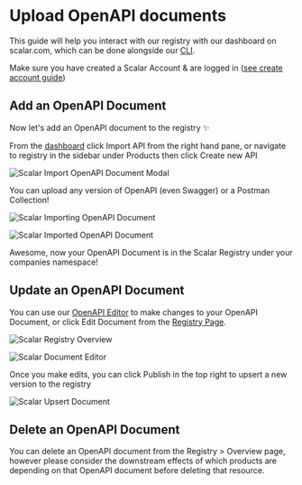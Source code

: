 # Upload OpenAPI documents
This guide will help you interact with our registry with our dashboard on scalar.com, which can be done alongside our [CLI](/scalar/scalar-cli/getting-started).

Make sure you have created a Scalar Account & are logged in ([see create account guide](/scalar/scalar-registry/getting-started#create-your-scalar-account))

## Add an OpenAPI Document
Now let's add an OpenAPI document to the registry ✨

From the [dashboard](https://dashboard.scalar.com) click Import API from the right hand pane, or navigate to registry in the sidebar under Products then click Create new API

![Scalar Import OpenAPI Document Modal](https://api.scalar.com/cdn/images/UCkGjASrXpR8OxgWEj32i/WnMVG8hrR_f-6t-lOtDYb.png "Scalar Import OpenAPI Document")

You can upload any version of OpenAPI (even Swagger) or a Postman Collection!

![Scalar Importing OpenAPI Document](https://api.scalar.com/cdn/images/UCkGjASrXpR8OxgWEj32i/RWZLxUdaySzCyELtwopSq.png "Scalar Importing OpenAPI Document")

![Scalar Imported OpenAPI Document](https://api.scalar.com/cdn/images/UCkGjASrXpR8OxgWEj32i/glhdU91VygnDIlywcnUsL.png "Scalar Imported OpenAPI Document")

Awesome, now your OpenAPI Document is in the Scalar Registry under your companies namespace!


## Update an OpenAPI Document
You can use our [OpenAPI Editor](https://editor.scalar.com) to make changes to your OpenAPI Document, or click Edit Document from the [Registry Page](https://dashboard.scalar.com/registry).

![Scalar Registry Overview](https://api.scalar.com/cdn/images/UCkGjASrXpR8OxgWEj32i/glhdU91VygnDIlywcnUsL.png "Scalar Registry Overview")

![Scalar Document Editor](https://api.scalar.com/cdn/images/UCkGjASrXpR8OxgWEj32i/azzKtVC0Ew1_94JdMKTc9.png "Scalar Document Editor")

Once you make edits, you can click Publish in the top right to upsert a new version to the registry

![Scalar Upsert Document](https://api.scalar.com/cdn/images/UCkGjASrXpR8OxgWEj32i/ToaCj4ycSecX799jl6DZ7.png "Scalar Upsert Document")

## Delete an OpenAPI Document
You can delete an OpenAPI document from the Registry > Overview page, however please consider the downstream effects of which products are depending on that OpenAPI document before deleting that resource.
